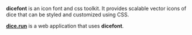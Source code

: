 **dicefont** is an icon font and css toolkit. It provides scalable vector icons of dice that can be styled and customized using CSS.

[**dice.run**](https://dice.run) is a web application that uses **dicefont**.
